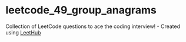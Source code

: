 # leetcode_49_group_anagrams
Collection of LeetCode questions to ace the coding interview! - Created using [LeetHub](https://github.com/QasimWani/LeetHub)
